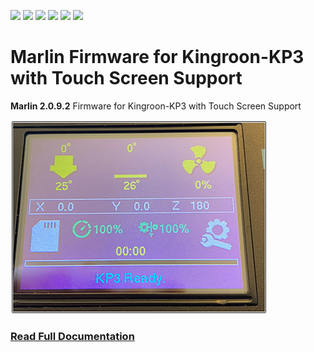 ![](https://img.shields.io/github/v/release/3dp-tech/Kingroon-KP3?style=flat-square)
![](https://img.shields.io/github/release-date/3dp-tech/kingroon-kp3?style=flat-square)
![](https://img.shields.io/github/license/3dp-tech/kingroon-kp3?style=flat-square)
![](https://img.shields.io/github/issues-raw/3dp-tech/kingroon-kp3?style=flat-square)
![](https://img.shields.io/github/repo-size/3dp-tech/kingroon-kp3?style=flat-square)
![](https://img.shields.io/maintenance/yes/2021?style=flat-square)

# Marlin Firmware for Kingroon-KP3 with Touch Screen Support
**Marlin 2.0.9.2** Firmware for Kingroon-KP3 with Touch Screen Support

![](https://github.com/3DP-Tech/Kingroon-KP3/raw/main/Images/screen-410.png)

### [Read Full Documentation](https://3dp-tech.github.io/Kingroon-KP3/)

